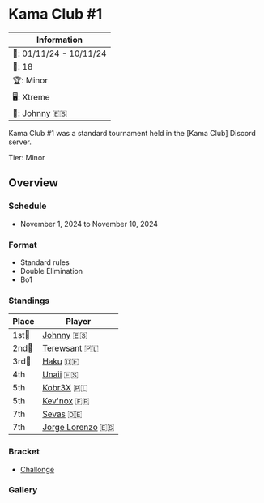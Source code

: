 # Kama Club #1 

|Information|
|-|
|:calendar:: 01/11/24 - 10/11/24|
|:busts_in_silhouette:: 18|
|:trophy:: Minor|
|:desktop_computer:: Xtreme|
|:1st_place_medal:: [Johnny](../../players/spanish/johnny.md) :es:|

Kama Club #1 was a standard tournament held in the [Kama Club] Discord server. 

Tier: Minor

## Overview

### Schedule
- November 1, 2024 to November 10, 2024

### Format
- Standard rules
- Double Elimination
- Bo1

### Standings

|Place|Player|
|-|-|
|1st:1st_place_medal:|[Johnny](../../players/spanish/johnny.md) :es:|
|2nd:2nd_place_medal:|[Terewsant](../../players/polish/terewsant.md) :poland:|
|3rd:3rd_place_medal:|[Haku](../../players/german/haku.md) :de:|
|4th|[Unaii](../../players/spanish/unaii.md) :es:|
|5th|[Kobr3X](../../players/polish/kobr3x.md) :poland:|
|5th|[Kev'nox](../../players/french/kevnox.md) :fr:|
|7th|[Sevas](../../players/german/apollo.md) :de:|
|7th|[Jorge Lorenzo](../../players/spanish/jorge.md) :es:|

### Bracket
- [Challonge](https://challonge.com/zg114xiv)

### Gallery